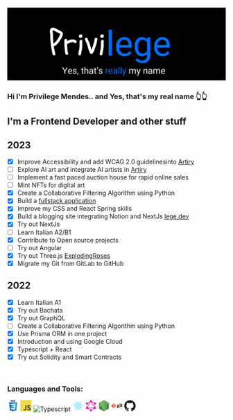

![privilege.png](privilege.svg)
### Hi I'm Privilege Mendes.. and Yes, that's my real name 👆👆
## I'm a Frontend Developer and other stuff

## 2023
- [x] Improve Accessibility and add WCAG 2.0 guidelinesinto [Artiry](https://artiry.com?ea=U2Q2aC7d8n8Ilu9HbZ8x)
- [ ] Explore AI art and integrate AI artists in [Artiry](https://artiry.com?ea=U2Q2aC7d8n8Ilu9HbZ8x)
- [ ] Implement a fast paced auction house for rapid online sales
- [ ] Mint NFTs for digital art
- [x] Create a Collaborative Filtering Algorithm using Python
- [x] Build a [fullstack application](https://github.com/privilegemendes/Forum)
- [x] Improve my CSS and React Spring skills
- [x] Build a blogging site integrating Notion and NextJs [lege.dev](https://lege.dev)
- [x] Try out NextJs
- [ ] Learn Italian A2/B1
- [x] Contribute to Open source projects
- [ ] Try out Angular
- [x] Try out Three.js [ExplodingRoses](https://github.com/privilegemendes/ExplodingRoses)
- [x] Migrate my Git from GitLab to GitHub

## 2022
- [x] Learn Italian A1
- [x] Try out Bachata
- [x] Try out GraphQL
- [ ] Create a Collaborative Filtering Algorithm using Python
- [x] Use Prisma ORM in one project
- [x] Introduction and using Google Cloud
- [x] Typescript + React
- [x] Try out Solidity and Smart Contracts

<br />

### Languages and Tools:
<img alt="CSS3" width="26px" src="https://raw.githubusercontent.com/github/explore/80688e429a7d4ef2fca1e82350fe8e3517d3494d/topics/css/css.png" />
<img alt="JavaScript" width="26px" src="https://raw.githubusercontent.com/github/explore/80688e429a7d4ef2fca1e82350fe8e3517d3494d/topics/javascript/javascript.png" />
<img alt="Typescript" width="26px" src="https://user-images.githubusercontent.com/1771727/131647478-f7a5e3ea-2c15-45b6-85ed-1ecf2908c74c.png" />
<img alt="React" width="26px" src="https://raw.githubusercontent.com/github/explore/80688e429a7d4ef2fca1e82350fe8e3517d3494d/topics/react/react.png" />
<img alt="GraphQL" width="26px" src="https://raw.githubusercontent.com/github/explore/80688e429a7d4ef2fca1e82350fe8e3517d3494d/topics/graphql/graphql.png" />
<img alt="Node.js" width="26px" src="https://raw.githubusercontent.com/github/explore/80688e429a7d4ef2fca1e82350fe8e3517d3494d/topics/nodejs/nodejs.png" />
<img alt="Git" width="26px" src="https://raw.githubusercontent.com/github/explore/80688e429a7d4ef2fca1e82350fe8e3517d3494d/topics/git/git.png" />
<img alt="GitHub" width="26px" src="https://raw.githubusercontent.com/github/explore/78df643247d429f6cc873026c0622819ad797942/topics/github/github.png" />
<br />
<br />

